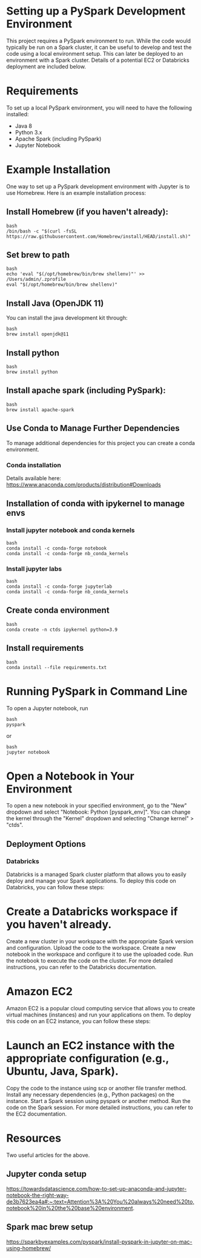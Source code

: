 # Setting up a PySpark Development Environment

This project requires a PySpark environment to run. While the code would typically be run on a Spark cluster, it can be useful to develop and test the code using a local environment setup. This can later be deployed to an environment with a Spark cluster. Details of a potential EC2 or Databricks deployment are included below.


# Requirements

To set up a local PySpark environment, you will need to have the following installed:

- Java 8
- Python 3.x
- Apache Spark (including PySpark)
- Jupyter Notebook

# Example Installation

One way to set up a PySpark development environment with Jupyter is to use Homebrew. Here is an example installation process:

## Install Homebrew (if you haven't already):

``` 
bash
/bin/bash -c "$(curl -fsSL https://raw.githubusercontent.com/Homebrew/install/HEAD/install.sh)"

```

## Set brew to path 

```
bash
echo 'eval "$(/opt/homebrew/bin/brew shellenv)"' >> /Users/admin/.zprofile
eval "$(/opt/homebrew/bin/brew shellenv)"
```

## Install Java  (OpenJDK 11)

You can install the java development kit through:

```
bash
brew install openjdk@11
```

## Install python

``` 
bash
brew install python

```

## Install apache spark (including PySpark):

```
bash
brew install apache-spark

```

## Use Conda to Manage Further Dependencies

To manage additional dependencies for this project you can create a conda environment.

### Conda installation 

Details available here: https://www.anaconda.com/products/distribution#Downloads

## Installation of conda with ipykernel to manage envs 

### Install jupyter notebook and conda kernels 

```
bash
conda install -c conda-forge notebook
conda install -c conda-forge nb_conda_kernels

```
### Install jupyter labs
```
bash
conda install -c conda-forge jupyterlab
conda install -c conda-forge nb_conda_kernels

```

## Create conda environment

```
bash
conda create -n ctds ipykernel python=3.9
```

## Install requirements 

```
bash
conda install --file requirements.txt
```

# Running PySpark in Command Line

To open a Jupyter notebook, run
```
bash
pyspark
```
or 

```
bash
jupyter notebook
```

# Open a Notebook in Your Environment

To open a new notebook in your specified environment, go to the "New" dropdown and select "Notebook: Python [pyspark_env]". You can change the kernel through the "Kernel" dropdown and selecting "Change kernel" > "ctds".

## Deployment Options

### Databricks

Databricks is a managed Spark cluster platform that allows you to easily deploy and manage your Spark applications. To deploy this code on Databricks, you can follow these steps:

# Create a Databricks workspace if you haven't already.

Create a new cluster in your workspace with the appropriate Spark version and configuration.
Upload the code to the workspace.
Create a new notebook in the workspace and configure it to use the uploaded code.
Run the notebook to execute the code on the cluster.
For more detailed instructions, you can refer to the Databricks documentation.

# Amazon EC2

Amazon EC2 is a popular cloud computing service that allows you to create virtual machines (instances) and run your applications on them. To deploy this code on an EC2 instance, you can follow these steps:

# Launch an EC2 instance with the appropriate configuration (e.g., Ubuntu, Java, Spark).

Copy the code to the instance using scp or another file transfer method.
Install any necessary dependencies (e.g., Python packages) on the instance.
Start a Spark session using pyspark or another method.
Run the code on the Spark session.
For more detailed instructions, you can refer to the EC2 documentation.

# Resources
Two useful articles for the above.

## Jupyter conda setup

https://towardsdatascience.com/how-to-set-up-anaconda-and-jupyter-notebook-the-right-way-de3b7623ea4a#:~:text=Attention%3A%20You%20always%20need%20to,notebook%20in%20the%20base%20environment.


## Spark  mac brew setup


https://sparkbyexamples.com/pyspark/install-pyspark-in-jupyter-on-mac-using-homebrew/